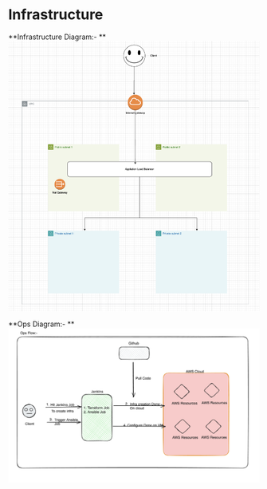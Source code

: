 # Infrastructure

**Infrastructure Diagram:- **
![alt text](Image2.png)

**Ops Diagram:- **
![alt text](Image.png)
